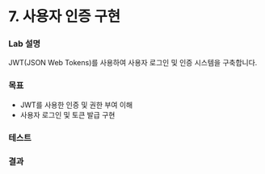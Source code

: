 # 7. 사용자 인증 구현

### Lab 설명

JWT(JSON Web Tokens)를 사용하여 사용자 로그인 및 인증 시스템을 구축합니다.

### 목표

- JWT를 사용한 인증 및 권한 부여 이해
- 사용자 로그인 및 토큰 발급 구현

### 테스트

### 결과
